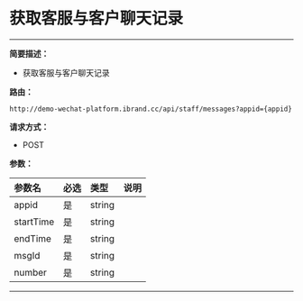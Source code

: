 
# 获取客服与客户聊天记录
 ****

**简要描述：**


- 获取客服与客户聊天记录


**路由：**

```
http://demo-wechat-platform.ibrand.cc/api/staff/messages?appid={appid}

```
**请求方式：**
- POST

**参数：**

|参数名|必选|类型|说明|
|:----    |:---|:----- |-----   |
|appid |是  |string |  |
|startTime |是  |string |  |
|endTime |是  |string |  |
|msgId |是  |string |  |
|number |是  |string |  |
 ****



